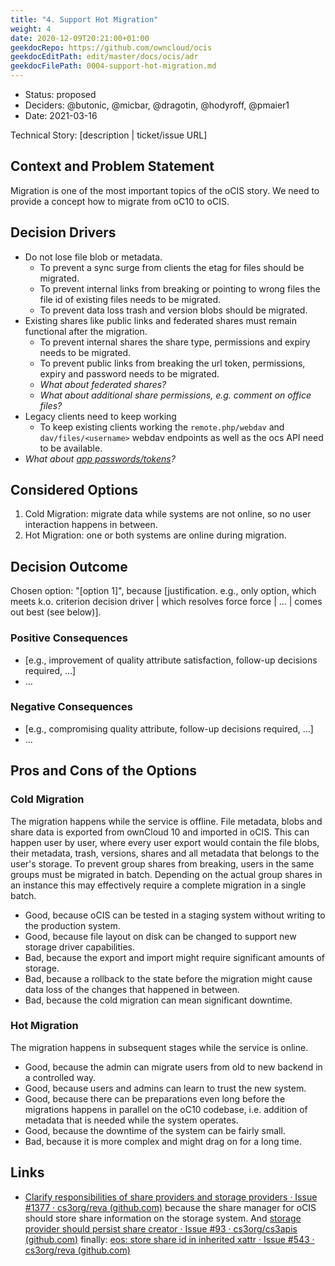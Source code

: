 ```yaml
---
title: "4. Support Hot Migration"
weight: 4
date: 2020-12-09T20:21:00+01:00
geekdocRepo: https://github.com/owncloud/ocis
geekdocEditPath: edit/master/docs/ocis/adr
geekdocFilePath: 0004-support-hot-migration.md
---
```


* Status: proposed
* Deciders: @butonic, @micbar, @dragotin, @hodyroff, @pmaier1
* Date: 2021-03-16

Technical Story: \[description | ticket/issue URL\]

## Context and Problem Statement

Migration is one of the most important topics of the oCIS story. We need to provide a concept how to migrate from oC10 to oCIS.

## Decision Drivers

- Do not lose file blob or metadata.
  - To prevent a sync surge from clients the etag for files should be migrated.
  - To prevent internal links from breaking or pointing to wrong files the file id of existing files needs to be migrated.
  - To prevent data loss trash and version blobs should be migrated.
- Existing shares like public links and federated shares must remain functional after the migration.
  - To prevent internal shares the share type, permissions and expiry needs to be migrated.
  - To prevent public links from breaking the url token, permissions, expiry and password needs to be migrated.
  - *What about federated shares?*
  - *What about additional share permissions, e.g. comment on office files?*
- Legacy clients need to keep working
  - To keep existing clients working the `remote.php/webdav` and `dav/files/<username>` webdav endpoints as well as the ocs API need to be available.
- *What about [app passwords/tokens](https://doc.owncloud.com/server/user_manual/personal_settings/security.html#app-passwords-tokens)?*

## Considered Options

1. Cold Migration: migrate data while systems are not online, so no user interaction happens in between.
2. Hot Migration: one or both systems are online during migration.

## Decision Outcome

Chosen option: "\[option 1\]", because \[justification. e.g., only option, which meets k.o. criterion decision driver | which resolves force force | … | comes out best (see below)\].

### Positive Consequences

- \[e.g., improvement of quality attribute satisfaction, follow-up decisions required, …\]
- …

### Negative Consequences

- \[e.g., compromising quality attribute, follow-up decisions required, …\]
- …

## Pros and Cons of the Options

### Cold Migration

The migration happens while the service is offline. File metadata, blobs and share data is exported from ownCloud 10 and imported in oCIS. This can happen user by user, where every user export would contain the file blobs, their metadata, trash, versions, shares and all metadata that belongs to the user's storage. To prevent group shares from breaking, users in the same groups must be migrated in batch. Depending on the actual group shares in an instance this may effectively require a complete migration in a single batch.

- Good, because oCIS can be tested in a staging system without writing to the production system.
- Good, because file layout on disk can be changed to support new storage driver capabilities.
- Bad, because the export and import might require significant amounts of storage.
- Bad, because a rollback to the state before the migration might cause data loss of the changes that happened in between.
- Bad, because the cold migration can mean significant downtime.

### Hot Migration

The migration happens in subsequent stages while the service is online.

- Good, because the admin can migrate users from old to new backend in a controlled way.
- Good, because users and admins can learn to trust the new system.
- Good, because there can be preparations even long before the migrations happens in parallel on the oC10 codebase, i.e. addition of metadata that is needed while the system operates.
- Good, because the downtime of the system can be fairly small.
- Bad, because it is more complex and might drag on for a long time.


## Links


- [Clarify responsibilities of share providers and storage providers · Issue #1377 · cs3org/reva (github.com)](https://github.com/cs3org/reva/issues/1377) because the share manager for oCIS should store share information on the storage system. And [storage provider should persist share creator · Issue #93 · cs3org/cs3apis (github.com)](https://github.com/cs3org/cs3apis/issues/93) finally: [eos: store share id in inherited xattr · Issue #543 · cs3org/reva (github.com)](https://github.com/cs3org/reva/issues/543)
